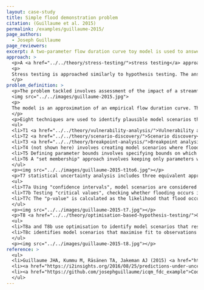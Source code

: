 ```yaml
---
layout: case-study
title: Simple flood demonstration problem
citation: (Guillaume et al. 2015)
permalink: /examples/guillaume-2015/
page_authors:
  - Joseph Guillaume
page_reviewers:
excerpt: A two-parameter flow duration curve toy model is used to answer the question "Will regular flooding of ecological assets occur?" using eight stress testing techniques.
approach: >
  <p>A <a href="../../theory/stress-testing/">stress testing</a> approach is used within the context of an "Iterative Closed Question Modelling" method. That is, possible futures are described in terms of complete model scenarios (with selected model structure, parameter values and input values). This "model scenario space" is divided in terms of the answer the model scenario provides to a pre-defined question (a "normative boundary"), and whether the model scenario is considered plausible (an "epistemic" boundary"). Both boundaries can change as the analysis progress.</p>
  <p>
  Stress testing is approached similarly to hypothesis testing. The answers to a pre-defined question are treated as hypothetical conclusions. Each of those conclusions is tested by looking for plausible model scenarios that support the conclusion. If you can find a plausible scenario, then the conclusion is plausible. If, despite your best efforts, you cannot find a plausible scenario, then that conclusion is not plausible.
  </p>
problem_definition: >
  <p>The problem tackled involves assessment of the impact of a streamflow regime. Within the broader closed question of “Will objectives be achieved under the anticipated streamflow regime?”, a hypothetical situation is created where regular flooding is required to sustain a wetland, and the resulting closed question “Will regular flooding of ecological assets occur?” is answered by generating model scenarios using a simple model of a daily flow duration curve.</p>
  <img src="../../images/guillaume-2015.jpg">
  <p>
  The model is an approximation of an empirical flow duration curve. The two parameters q1 and q2 define a 100yr flood and monthly recurring runoff, respectively. The primary objective is whether the annual flow exceeds a flood threshold.
  </p>
  <p>Eight techniques are used to identify plausible model scenarios that respectively show that flooding and does not occur.</p>
  <ul>
  <li>T1 <a href="../../theory/vulnerability-analysis/">Vulnerability analysis</a> directly partitions the model scenario space (in this simple case it is possible analytically)</li>
  <li>T2 <a href="../../theory/scenario-discovery/">Scenario discovery</a> identifies "boxes" in parameter space using <a href="../../theory/PRIM/">PRIM</a> as implemented in <a href="../../tools/sdtoolkit/">sdtoolkit</a></li>
  <li>T3 <a href="../../theory/breakpoint-analysis/">Breakpoint analysis</a> identifies scenarios on the boundary between flooding occuring or not, using <a href="../../theory/POMORE/">POMORE</a> to identify scenarios closest to a reference best guess model scenario</li>
  <li>T4 (not shown here) involves creating model scenarios where flooding does and does not occur based on narratives.</li>
  <li>T5 Defining parameter bounds involves specifying bounds on which parameter values are plausible based on prior knowledge.</li>
  <li>T6 A "set membership" approach involves keeping only parameters where the error is less than a threshold</li>
  </ul> 
  <p><img src="../../images/guillaume-2015-t1to6.jpg"></p>
  <p>T7 statistical uncertainty analysis includes three equivalent approaches</p>
  <ul>
  <li>T7a Using "confidence intervals", model scenarios are considered acceptable if their output falls within the confidence interval</li>
  <li>T7b Testing "critical values", checking whether flooding occurs in the corresponding model scenarios.</li>
  <li>T7c The "p-value" is calculated as the likelihood that flood occurs.</li>
  </ul>
  <p><img src="../../images/guillaume-2015-t7.jpg"></p>
  <p>T8 <a href="../../theory/optimisation-based-hypothesis-testing/">Optimisation-based hypothesis testing</a> includes three variants:</p>
  <ul>
  <li>T8a and T8b use optimisation to identify model scenarios that respectively minimise and maximise the value of a quantity interest, while maximising a measure of performance, namely likelihood (T8a) or maximum absolute error (T8b)</li>
  <li>T8c identifies model scenarios that maximise fit to observations and maximise fit to an observation in which objectives are only just met. The model scenario in which objectives are only just met will be on the boundary, and will be considered plausible if the reduction in fit to observations is considered acceptable.</li>
  </ul>
  <p><img src="../../images/guillaume-2015-t8.jpg"></p>
reference: >
  <ul>
  <li>Guillaume JHA, Kummu M, Räsänen TA, Jakeman AJ (2015) <a href="https://dx.doi.org/10.1016/j.envsoft.2015.04.004">Prediction under Uncertainty as a Boundary Problem: A General Formulation Using Iterative Closed Question Modelling</a>. Environmental Modelling & Software 70: 97–112. doi:10.1016/j.envsoft.2015.04.004</li>
  <li><a href="https://i2insights.org/2016/08/25/predictions-under-uncertainty/">I2Insights blogpost</a> summarising the Iterative Closed Question Modelling approach to making predictions under uncertainty.</li>
  <li><a href="https://github.com/josephguillaume/icqm_fdc_example">Code for these examples</a> is provided on Github</li>
  </ul>
---
```

